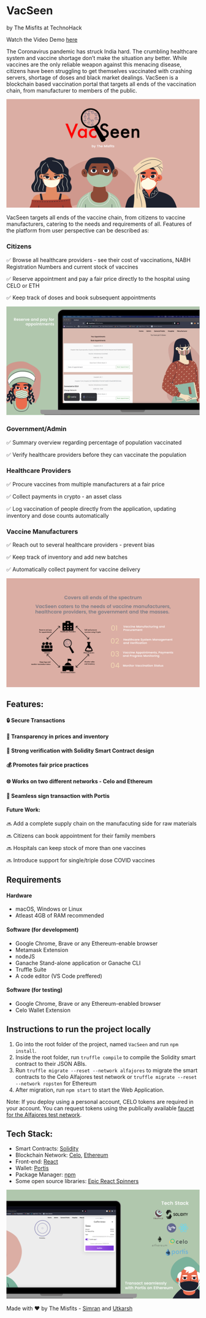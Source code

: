 # VacSeen
by The Misfits at TechnoHack

Watch the Video Demo [here]()

The Coronavirus pandemic has struck India hard. The crumbling healthcare system and vaccine shortage don’t make the situation any better. While vaccines are the only reliable weapon against this menacing disease, citizens have been struggling to get themselves vaccinated with crashing servers, shortage of doses and black market dealings. VacSeen is a blockchain based vaccination portal that targets all ends of the vaccination chain, from manufacturer to members of the public.

![App Screenshots](https://github.com/skhiearth/VacSeen/blob/main/UI%20Elements/Screenshots/Cover.png?raw=true)

VacSeen targets all ends of the vaccine chain, from citizens to vaccine manufacturers, catering to the needs and requirements of all. Features of the platform from user perspective can be described as:

### Citizens

✅ Browse all healthcare providers - see their cost of vaccinations, NABH Registration Numbers and current stock of vaccines

✅ Reserve appointment and pay a fair price directly to the hospital using CELO or ETH

✅ Keep track of doses and book subsequent appointments

![App Screenshots](https://github.com/skhiearth/VacSeen/blob/main/UI%20Elements/Screenshots/Reserve%20and%20pay.png?raw=true)

### Government/Admin

✅ Summary overview regarding percentage of population vaccinated

✅ Verify healthcare providers before they can vaccinate the population

### Healthcare Providers

✅ Procure vaccines from multiple manufacturers at a fair price

✅ Collect payments in crypto - an asset class

✅ Log vaccination of people directly from the application, updating inventory and dose counts automatically

### Vaccine Manufacturers

✅ Reach out to several healthcare providers - prevent bias

✅ Keep track of inventory and add new batches

✅ Automatically collect payment for vaccine delivery

![App Screenshots](https://github.com/skhiearth/VacSeen/blob/main/UI%20Elements/Screenshots/Textual.png?raw=true)

## Features:

#### 🔒 Secure Transactions
#### 🔎 Transparency in prices and inventory
#### 🔑 Strong verification with Solidity Smart Contract design
#### 💰 Promotes fair price practices
#### 🌐 Works on two different networks - Celo and Ethereum
#### 🧈 Seamless sign transaction with Portis

#### Future Work:

🔜 Add a complete supply chain on the manufacuting side for raw materials

🔜 Citizens can book appointment for their family members

🔜 Hospitals can keep stock of more than one vaccines

🔜 Introduce support for single/triple dose COVID vaccines

## Requirements

#### Hardware

* macOS, Windows or Linux
* Atleast 4GB of RAM recommended 

#### Software (for development)

* Google Chrome, Brave or any Ethereum-enable browser
* Metamask Extension
* nodeJS
* Ganache Stand-alone application or Ganache CLI
* Truffle Suite
* A code editor (VS Code preffered)

#### Software (for testing)

* Google Chrome, Brave or any Ethereum-enabled browser
* Celo Wallet Extension

## Instructions to run the project locally 
1. Go into the root folder of the project, named `VacSeen` and run `npm install`.
2. Inside the root folder, run `truffle compile` to compile the Solidity smart contract to their JSON ABIs.
3. Run `truffle migrate --reset --network alfajores` to migrate the smart contracts to the Celo Alfajores test network or `truffle migrate --reset --network ropsten` for Ethereum
4. After migration, run `npm start` to start the Web Application.

Note: If you deploy using a personal account, CELO tokens are required in your account. You can request tokens using the publically available [faucet for the Alfajores test network](https://celo.org/developers/faucet).

## Tech Stack:
* Smart Contracts: [Solidity](https://solidity.readthedocs.io/en/v0.7.3/)
* Blockchain Network: [Celo](https://celo.org/), [Ethereum](https://ethereum.org/en/)
* Front-end: [React](https://reactjs.org/)
* Wallet: [Portis](https://www.portis.io/)
* Package Manager: [npm](https://www.npmjs.com/)
* Some open source libraries: [Epic React Spinners](https://github.com/bondz/react-epic-spinners)

![App Screenshots](https://github.com/skhiearth/VacSeen/blob/main/UI%20Elements/Screenshots/Tech%20Stack.png?raw=true)

Made with ❤️ by The Misfits - [Simran](https://simmsss.github.io/) and [Utkarsh](https://skhiearth.github.io/)

